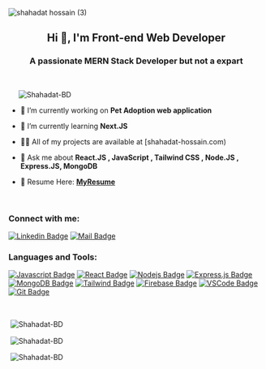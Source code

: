 
![shahadat hossain (3)](https://github.com/Shahadat-BD/Shahadat-BD/assets/136887368/e78c44da-05f0-4963-a2fc-bfb6c7981020)

<h2 align="center">Hi 👋, I'm Front-end Web Developer</h2>
<h3 align="center">A passionate MERN Stack Developer but not a expart</h3>
<br/>
<p align="left" style="margin-left:20px"> <img src="https://komarev.com/ghpvc/?username=Shahadat-BD&label=Profile%20views&color=0e75b6&style=flat" alt="Shahadat-BD" /> </p>



- 🔭 I’m currently working on **Pet Adoption web application**

- 🌱 I’m currently learning **Next.JS**

- 👨‍💻 All of my projects are available at [shahadat-hossain.com)

- 💬 Ask me about **React.JS , JavaScript , Tailwind CSS , Node.JS , Express.JS, MongoDB**

- 📄 Resume Here: [**MyResume**](https://drive.google.com/file/d/1UEsuZdLKqQVek_10X_YZ-ea0VsFoZFbE/view?usp=sharing)

<br/>

<h3 align="left">Connect with me:</h3>

[![Linkedin Badge](https://img.shields.io/badge/LinkedIn-0077B5?style=for-the-badge&logo=linkedin&logoColor=white)](https://www.linkedin.com/in/shahadat434/)
[![Mail Badge](https://img.shields.io/badge/Gmail-D14836?style=for-the-badge&logo=gmail&logoColor=white)](mailto:shahadatstudent34@gmail.com)



<p align="left">
<h3 align="left">Languages and Tools:</h3>

[![Javascript Badge](https://img.shields.io/badge/-Javascript-F0DB4F?style=for-the-badge&labelColor=black&logo=javascript&logoColor=F0DB4F)](#)  [![React Badge](https://img.shields.io/badge/-React-61DBFB?style=for-the-badge&labelColor=black&logo=react&logoColor=61DBFB)](#) [![Nodejs Badge](https://img.shields.io/badge/-Nodejs-3C873A?style=for-the-badge&labelColor=black&logo=node.js&logoColor=3C873A)](#) [![Express.js Badge](https://img.shields.io/badge/Express.js-000000?style=for-the-badge&logo=express&logoColor=white)](#) [![MongoDB Badge](https://img.shields.io/badge/MongoDB-4EA94B?style=for-the-badge&logo=mongodb&logoColor=white)](#)  [![Tailwind Badge](https://img.shields.io/badge/Tailwind%20CSS-092749?style=for-the-badge&logo=tailwindcss&logoColor=06B6D4&labelColor=000000)](#)  [![Firebase Badge](https://img.shields.io/badge/Firebase%20-F0DB4F?style=for-the-badge&logo=firebase&logoColor=F0DB4F&labelColor=000000)](#)  [![VSCode Badge](https://img.shields.io/badge/Visual_Studio-5C2D91?style=for-the-badge&logo=visual%20studio&logoColor=white)](#) [![Git Badge](https://img.shields.io/badge/Git-F05032?style=for-the-badge&logo=git&logoColor=white)](#)

<br/>
<p>&nbsp;<img align="center" src="https://github-readme-stats.vercel.app/api/top-langs?username=Shahadat-BD&show_icons=true&locale=en&layout=compact" alt="Shahadat-BD" /></p>
<p>&nbsp;<img align="center" src="https://github-readme-stats.vercel.app/api?username=Shahadat-BD&show_icons=true&locale=en" alt="Shahadat-BD" /></p>

<p>&nbsp;<img align="center" src="https://github-readme-streak-stats.herokuapp.com/?user=Shahadat-BD&" alt="Shahadat-BD" /></p>
